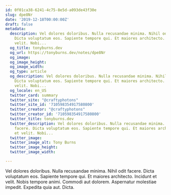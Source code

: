 ```yaml
---
id: 0f01ca38-6241-4c75-8e5d-a093de43f30e
slug: dpe8Nr
date: '2019-12-18T00:00:00Z'
draft: false
metadata:
  description: Vel dolores doloribus. Nulla recusandae minima. Nihil odit facere.
    Dicta voluptatum eos. Sapiente tempore qui. Et maiores architecto. Incidunt et
    velit. Nobi...
  og_title: tonyburns.dev
  og_url: https://tonyburns.dev/notes/dpe8Nr
  og_image: 
  og_image_height: 
  og_image_width: 
  og_type: article
  og_description: Vel dolores doloribus. Nulla recusandae minima. Nihil odit facere.
    Dicta voluptatum eos. Sapiente tempore qui. Et maiores architecto. Incidunt et
    velit. Nobi...
  og_locale: en_US
  twitter_card: summary
  twitter_site: "@craftyphotons"
  twitter_site_id: '710598354917580800'
  twitter_creator: "@craftyphotons"
  twitter_creator_id: '710598354917580800'
  twitter_title: tonyburns.dev
  twitter_description: Vel dolores doloribus. Nulla recusandae minima. Nihil odit
    facere. Dicta voluptatum eos. Sapiente tempore qui. Et maiores architecto. Incidunt
    et velit. Nobi...
  twitter_image: 
  twitter_image_alt: Tony Burns
  twitter_image_height: 
  twitter_image_width: 

---
```


Vel dolores doloribus. Nulla recusandae minima. Nihil odit facere. Dicta voluptatum eos. Sapiente tempore qui. Et maiores architecto. Incidunt et velit. Nobis tempore animi. Commodi aut dolorem. Aspernatur molestiae impedit. Expedita quia aut. Dicta.
